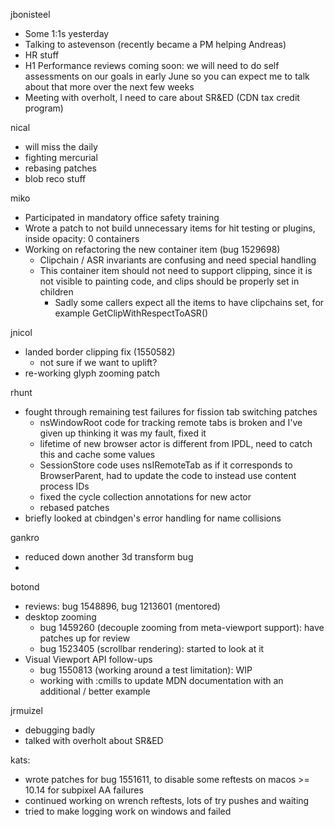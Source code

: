 jbonisteel
  * Some 1:1s yesterday
  * Talking to astevenson (recently became a PM helping Andreas)
  * HR stuff
  * H1 Performance reviews coming soon: we will need to do self assessments on our goals in early June so you can expect me to talk about that more over the next few weeks
  * Meeting with overholt, I need to care about SR&ED (CDN tax credit program)

nical
  * will miss the daily
  * fighting mercurial
  * rebasing patches
  * blob reco stuff

miko
  * Participated in mandatory office safety training
  * Wrote a patch to not build unnecessary items for hit testing or plugins, inside opacity: 0 containers
  * Working on refactoring the new container item (bug 1529698)
    * Clipchain / ASR invariants are confusing and need special handling
    * This container item should not need to support clipping, since it is not visible to painting code, and clips should be properly set in children
      * Sadly some callers expect all the items to have clipchains set, for example GetClipWithRespectToASR()

jnicol
  * landed border clipping fix (1550582)
    * not sure if we want to uplift?
  * re-working glyph zooming patch

rhunt
  * fought through remaining test failures for fission tab switching patches
    * nsWindowRoot code for tracking remote tabs is broken and I've given up thinking it was my fault, fixed it
    * lifetime of new browser actor is different from IPDL, need to catch this and cache some values
    * SessionStore code uses nsIRemoteTab as if it corresponds to BrowserParent, had to update the code to instead use content process IDs
    * fixed the cycle collection annotations for new actor
    * rebased patches
  * briefly looked at cbindgen's error handling for name collisions

gankro
  * reduced down another 3d transform bug
  * 

botond
  * reviews: bug 1548896, bug 1213601 (mentored) 
  * desktop zooming 
    * bug 1459260 (decouple zooming from meta-viewport support): have patches up for review 
    * bug 1523405 (scrollbar rendering): started to look at it 
  * Visual Viewport API follow-ups 
    * bug 1550813 (working around a test limitation): WIP 
    * working with :cmills to update MDN documentation with an additional / better example

jrmuizel
  * debugging badly
  * talked with overholt about SR&ED

kats:
  * wrote patches for bug 1551611, to disable some reftests on macos >= 10.14 for subpixel AA failures
  * continued working on wrench reftests, lots of try pushes and waiting
  * tried to make logging work on windows and failed

